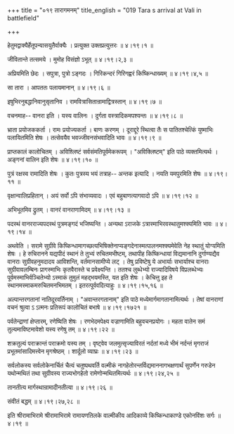 +++
title = "०१९ तारागमनम्"
title_english = "019 Tara s arrival at Vali in battlefield"

+++


हेतुमद्वाक्यैर्हेतूपन्यासयुतैर्वाक्यैः । प्रत्युक्त उक्तप्रत्युत्तरः  ॥ 
४।१९।१  ॥   

  

जीवितान्ते तत्समये । मुमोह विसंज्ञो ऽभूत्  ॥  ४।१९।२,३  ॥   

  

अप्रियमिति छेदः । सपुत्रा, पुत्रो ऽङ्गदः । गिरिकन्दरं गिरिगह्वरं
किष्किन्धाख्यम्  ॥  ४।१९।४,५  ॥   

  

सा तारा । आपततः पलायमानान्  ॥  ४।१९।६  ॥   

  

इषुभिरनुबद्धानिवानुसृतानिव । रामवित्रासितान्रामाद्वित्रस्तान्  ॥  ४।१९।७
 ॥   

  

वचनमाह-- वानरा इति । यस्य वालिनः । दुर्गता वस्त्रादिकमपश्यन्तः  ॥  ४।१९।८
 ॥   

  

भ्राता प्रयोजककर्ता । रामः प्रयोज्यकर्ता । बाणः करणम् । दूराद्दूरे
स्थित्वा तैः स पातितश्चेत्किं युष्माभिः पलायितमिति शेषः । तत्सेवयैव
भवज्जीवनसंभवादिति भावः  ॥  ४।१९।९  ॥   

  

प्राप्तकालं कालोचितम् । अविश्लिष्टं सर्वसंमतिपूर्वमेकरूपम् ।
"अविक्लिष्टम्" इति पाठे व्यक्तमित्यर्थः । अङ्गनां वालिन इति शेषः  ॥ 
४।१९।१०  ॥   

  

पुत्रं रक्षस्व रामादिति शेषः । कुतः पुत्रस्य भयं तत्राह-- अन्तक इत्यादि
। नयति यमपुरमिति शेषः  ॥  ४।१९।११  ॥   

  

वृक्षान्वालिप्रहितान् । अयं सर्वो ऽपि संभाव्यवादः । एवं बहुबाणत्यागवादो
ऽपि  ॥  ४।१९।१२  ॥   

  

अभिभूतमिव द्रुतम् । वानरं वानराणामिदम्  ॥  ४।१९।१३  ॥   

  

पदस्थं वानरराज्यपदस्थं पुत्रमङ्गदं भजिष्यन्ति । अन्यथा ऽराजके
ऽत्रास्माभिरवस्थातुमश्क्यमिति भावः  ॥  ४।१९।१४  ॥   

  

अथवेति । सरामे सुग्रीवे
किष्किन्धामागच्छत्यभिषिक्तेनाप्यङ्गदेनास्मत्पालनमश्क्यमेवेति नेह स्थातुं
योग्यमिति शेषः । हे रुचिरानने यद्यपीदं स्थानं ते तुभ्यं रुचितमभीष्टम्,
तथापीह किष्किन्धायां विद्यमानानि दुर्गाण्यद्यैव वानराः सुग्रीवहनुमदादय
आविशन्ति, वर्तमानसामीप्ये लट् । तेषु प्रविष्टेषु ये अभार्याः सभार्याश्च
वानराः सुग्रीवावलम्बिनः प्रागस्माभिः कृतवैरास्ते च प्रवेक्ष्यन्ति ।
ततश्च लुब्धेभ्यो राज्यादिविषये विप्रलब्धेभ्यः पूर्वमस्माभिर्वञ्चितेभ्यो
ऽस्माकं तुमुलं महद्भयमस्ति, यत इति शेषः । केचित्तु इह ते
स्थानमस्माकमरुचितमनभिमतम् । इतरत्पूर्ववदित्याहुः  ॥  ४।१९।१५,१६  ॥   

  

अल्पान्तरगतानां नातिदूरवर्तिनाम् । "अवान्तरगतानाम्" इति पाठे
मध्येमार्गमागतानामित्यर्थः । तेषां वानराणां वचनं श्रुत्वा ऽ ऽत्मनः
प्रतिरूपं कालोचितं बभाषे  ॥  ४।१९।१७२१  ॥   

  

पर्वतेन्द्राणां क्षेप्तारम्, रणेष्विति शेषः । रणभेदमपेक्ष्य वज्राणामिति
बहुवचनप्रयोगः । महता वातेन समं तुल्यमाविष्टमावेशो यस्य रणेषु तम्  ॥ 
४।१९।२२ ॥   

  

शक्रतुल्यं पराक्रान्तं पराक्रमो यस्य तम् । वृष्ट्वेव जलमुत्सृज्याविरतं
नर्दतां मध्ये भीमं नर्दन्तं मृगराजं प्रभूतमांसादिमत्त्वेन मृगश्रेष्ठम् ।
शार्दूलो व्याघ्रः  ॥  ४।१९।२३  ॥   

  

सर्वलोकस्य सर्वलोकेनार्चितं चैत्यं चतुष्पथवर्ति वल्मीकं
नागहेतोरन्तर्विद्यमाननागभक्षणार्थं सुपर्णेन गरुडेन यथोन्मथितं तथा
सुग्रीवस्य राज्यभोगहेतो रामेणोन्मथितमित्यर्थः  ॥  ४।१९।२४,२५  ॥   

  

तानतीत्य मार्गस्थान्रामादीनतीत्या  ॥  ४।१९।२६  ॥   

  

संवीतं बद्धम्  ॥  ४।१९।२७,२८  ॥   

  

इति श्रीरामाभिरामे श्रीरामाभिरामे रामायणतिलके वाल्मीकीय आदिकाव्ये
किष्किन्धाकाण्डे एकोनविंशः सर्गः  ॥  ४।१९  ॥   

  


